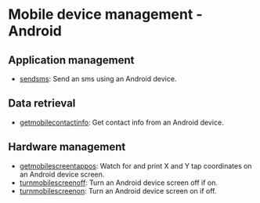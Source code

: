 
# Mobile device management - Android

## Application management

* [sendsms](application_management/sendsms): Send an sms using an Android device.

## Data retrieval

* [getmobilecontactinfo](data_retrieval/getmobilecontactinfo): Get contact info from an Android device.

## Hardware management

* [getmobilescreentappos](hardware_management/getmobilescreentappos): Watch for and print X and Y tap coordinates on an Android device screen.
* [turnmobilescreenoff](hardware_management/turnmobilescreenoff): Turn an Android device screen off if on.
* [turnmobilescreenon](hardware_management/turnmobilescreenon): Turn an Android device screen on if off.

